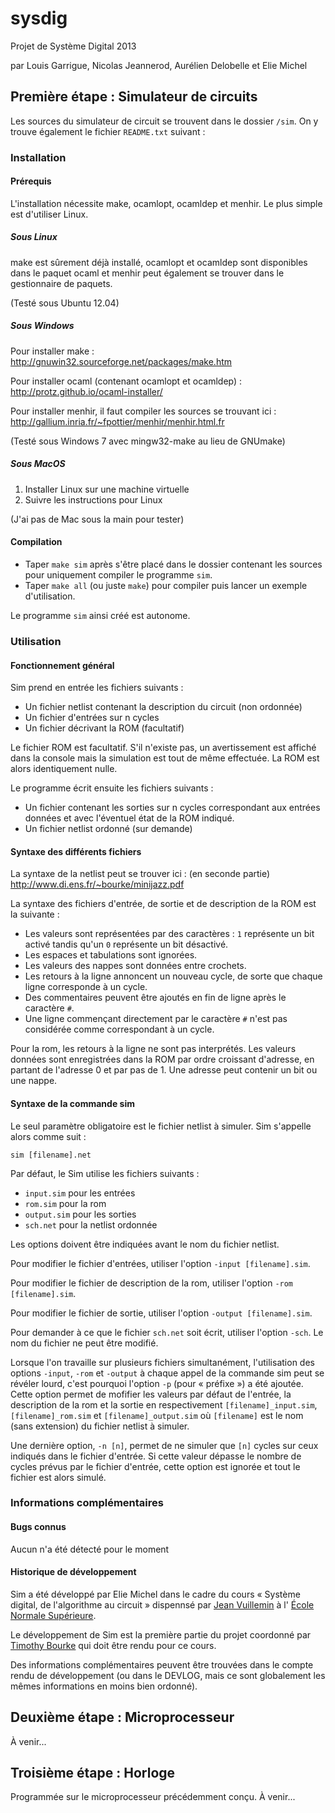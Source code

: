 sysdig
======

Projet de Système Digital 2013


par Louis Garrigue, Nicolas Jeannerod, Aurélien Delobelle et Elie Michel



Première étape : Simulateur de circuits
---------------------------------------

Les sources du simulateur de circuit se trouvent dans le dossier `/sim`. On y trouve également le fichier `README.txt` suivant :


### Installation ###

#### Prérequis ####
L'installation nécessite make, ocamlopt, ocamldep et menhir. Le plus simple est
d'utiliser Linux.

##### Sous Linux #####
make est sûrement déjà installé, ocamlopt et ocamldep sont disponibles dans le
paquet ocaml et menhir peut également se trouver dans le gestionnaire de
paquets.

(Testé sous Ubuntu 12.04)

##### Sous Windows #####
Pour installer make :  
        http://gnuwin32.sourceforge.net/packages/make.htm

Pour installer ocaml (contenant ocamlopt et ocamldep) :  
        http://protz.github.io/ocaml-installer/

Pour installer menhir, il faut compiler les sources se trouvant ici :  
        http://gallium.inria.fr/~fpottier/menhir/menhir.html.fr

(Testé sous Windows 7 avec mingw32-make au lieu de GNUmake)

##### Sous MacOS #####
1. Installer Linux sur une machine virtuelle
2. Suivre les instructions pour Linux

(J'ai pas de Mac sous la main pour tester)

#### Compilation ####
 * Taper `make sim` après s'être placé dans le dossier contenant les sources
pour uniquement compiler le programme `sim`.
 * Taper `make all` (ou juste `make`) pour compiler puis lancer un exemple
d'utilisation.

Le programme `sim` ainsi créé est autonome.



### Utilisation ###
#### Fonctionnement général ####
Sim prend en entrée les fichiers suivants :

 * Un fichier netlist contenant la description du circuit (non ordonnée)
 * Un fichier d'entrées sur n cycles
 * Un fichier décrivant la ROM (facultatif)

Le fichier ROM est facultatif. S'il n'existe pas, un avertissement est affiché
dans la console mais la simulation est tout de même effectuée. La ROM est alors
identiquement nulle.

Le programme écrit ensuite les fichiers suivants :

 * Un fichier contenant les sorties sur n cycles correspondant aux entrées
   données et avec l'éventuel état de la ROM indiqué.
 * Un fichier netlist ordonné (sur demande)

#### Syntaxe des différents fichiers ####
La syntaxe de la netlist peut se trouver ici : (en seconde partie)  
        http://www.di.ens.fr/~bourke/minijazz.pdf

La syntaxe des fichiers d'entrée, de sortie et de description de la ROM est la
suivante :

 * Les valeurs sont représentées par des caractères : `1` représente un bit
   activé tandis qu'un `0` représente un bit désactivé.
 * Les espaces et tabulations sont ignorées.
 * Les valeurs des nappes sont données entre crochets.
 * Les retours à la ligne annoncent un nouveau cycle, de sorte que chaque ligne
   corresponde à un cycle.
 * Des commentaires peuvent être ajoutés en fin de ligne après le caractère `#`.
 * Une ligne commençant directement par le caractère `#` n'est pas considérée
   comme correspondant à un cycle.

Pour la rom, les retours à la ligne ne sont pas interprétés. Les valeurs données
sont enregistrées dans la ROM par ordre croissant d'adresse, en partant de
l'adresse 0 et par pas de 1. Une adresse peut contenir un bit ou une nappe.

#### Syntaxe de la commande sim ####
Le seul paramètre obligatoire est le fichier netlist à simuler. Sim s'appelle
alors comme suit :

    sim [filename].net

Par défaut, le Sim utilise les fichiers suivants :

 * `input.sim` pour les entrées
 * `rom.sim` pour la rom
 * `output.sim` pour les sorties
 * `sch.net` pour la netlist ordonnée

Les options doivent être indiquées avant le nom du fichier netlist.

Pour modifier le fichier d'entrées, utiliser l'option `-input [filename].sim`.

Pour modifier le fichier de description de la rom, utiliser l'option
`-rom [filename].sim`.

Pour modifier le fichier de sortie, utiliser l'option `-output [filename].sim`.

Pour demander à ce que le fichier `sch.net` soit écrit, utiliser l'option
`-sch`. Le nom du fichier ne peut être modifié.

Lorsque l'on travaille sur plusieurs fichiers simultanément, l'utilisation des
options `-input`, `-rom` et `-output` à chaque appel de la commande sim peut
se révéler lourd, c'est pourquoi l'option `-p` (pour « préfixe ») a été ajoutée.
Cette option permet de mofifier les valeurs par défaut de l'entrée, la
description de la rom et la sortie en respectivement `[filename]_input.sim`,
`[filename]_rom.sim` et `[filename]_output.sim` où `[filename]` est le nom (sans
extension) du fichier netlist à simuler.

Une dernière option, `-n [n]`, permet de ne simuler que `[n]` cycles sur ceux
indiqués dans le fichier d'entrée. Si cette valeur dépasse le nombre de cycles
prévus par le fichier d'entrée, cette option est ignorée et tout le fichier est
alors simulé.


### Informations complémentaires ###
#### Bugs connus ####
Aucun n'a été détecté pour le moment

#### Historique de développement ####
Sim a été développé par Elie Michel dans le cadre du cours « Système digital, de
l'algorithme au circuit » dispennsé par
[Jean Vuillemin](http://www.di.ens.fr/~jv/) à l'
[École Normale Supérieure](http://www.ens.fr).

Le développement de Sim est la première partie du projet coordonné par
[Timothy Bourke](http://www.tbrk.org/) qui doit être rendu pour ce cours.


Des informations complémentaires peuvent être trouvées dans le compte rendu de développement (ou dans le DEVLOG, mais ce sont globalement les mêmes informations en moins bien ordonné).



Deuxième étape : Microprocesseur
--------------------------------

À venir...


Troisième étape : Horloge
-------------------------

Programmée sur le microprocesseur précédemment conçu.
À venir...

